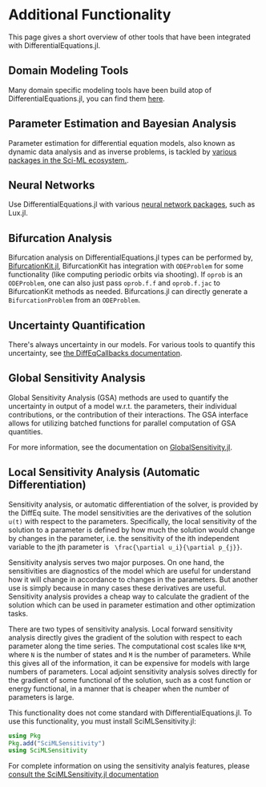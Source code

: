 # Additional Functionality
This page gives a short overview of other tools that have been integrated with DifferentialEquations.jl.

## Domain Modeling Tools
Many domain specific modeling tools have been build atop of DifferentialEquations.jl,
you can find them [here](https://docs.sciml.ai/Overview/stable/highlevels/modeling_languages/).

## Parameter Estimation and Bayesian Analysis

Parameter estimation for differential equation models, also known as dynamic data analysis
and as inverse problems, is tackled by
[various packages in the Sci-ML ecosystem.](https://docs.sciml.ai/Overview/stable/highlevels/inverse_problems/).

## Neural Networks

Use DifferentialEquations.jl with various
[neural network packages](https://docs.sciml.ai/Overview/stable/highlevels/function_approximation/#Third-Party-Libraries-to-Note),
such as Lux.jl.

## Bifurcation Analysis

Bifurcation analysis on DifferentialEquations.jl types can be performed by,
[BifurcationKit.jl](https://github.com/rveltz/BifurcationKit.jl),
BifurcationKit has integration with `ODEProblem` for some functionality (like computing periodic orbits via shooting).
If `oprob` is an `ODEProblem`, one can also just pass `oprob.f.f` and `oprob.f.jac` to BifurcationKit methods as needed.
Bifurcations.jl can directly generate a `BifurcationProblem` from an
`ODEProblem`. 

## Uncertainty Quantification

There's always uncertainty in our models. For various tools to quantify
this uncertainty, see 
[the DiffEqCallbacks documentation](https://docs.sciml.ai/Overview/stable/highlevels/uncertainty_quantification/).

## Global Sensitivity Analysis

Global Sensitivity Analysis (GSA) methods are used to quantify the uncertainty in
output of a model w.r.t. the parameters, their individual contributions, or the
contribution of their interactions. The GSA interface allows for utilizing batched
functions for parallel computation of GSA quantities.

For more information, see the documentation on [GlobalSensitivity.jl](https://docs.sciml.ai/GlobalSensitivity/stable/).

## Local Sensitivity Analysis (Automatic Differentiation)

Sensitivity analysis, or automatic differentiation of the solver, is provided
by the DiffEq suite. The model sensitivities are the derivatives of the
solution ``u(t)`` with respect to the parameters. Specifically, the local
sensitivity of the solution to a parameter is defined by how much the solution
would change by changes in the parameter, i.e. the sensitivity of the ith
independent variable to the jth parameter is
`` \frac{\partial u_i}{\partial p_{j}}``.

Sensitivity analysis serves two major purposes. On one hand, the sensitivities
are diagnostics of the model which are useful for understand how
it will change in accordance to changes in the parameters. But another use is
simply because in many cases these derivatives are useful. Sensitivity analysis
provides a cheap way to calculate the gradient of the solution which can be
used in parameter estimation and other optimization tasks.

There are two types of sensitivity analysis. Local forward sensitivity
analysis directly gives the gradient of the solution with respect to each
parameter along the time series. The computational cost scales like `N*M`,
where `N` is the number of states and `M` is the number of parameters. While
this gives all of the information, it can be expensive for models with large
numbers of parameters. Local adjoint sensitivity analysis solves directly for
the gradient of some functional of the solution, such as a cost function or
energy functional, in a manner that is cheaper when the number of parameters is
large.

This functionality does not come standard with DifferentialEquations.jl.
To use this functionality, you must install SciMLSensitivity.jl:

```julia
using Pkg
Pkg.add("SciMLSensitivity")
using SciMLSensitivity
```

For complete information on using the sensitivity analyis features, please
[consult the SciMLSensitivity.jl documentation](https://docs.sciml.ai/SciMLSensitivity/stable/)
